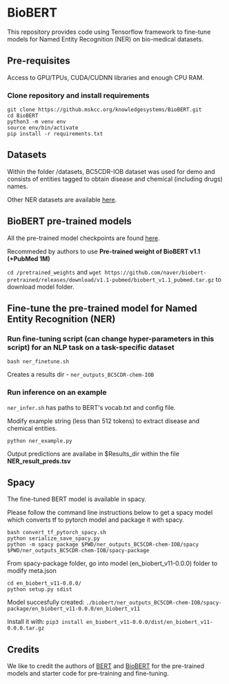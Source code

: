 # BioBERT
This repository provides code using Tensorflow framework to fine-tune models for Named Entity Recognition (NER) on bio-medical datasets.

## Pre-requisites

Access to GPU/TPUs, CUDA/CUDNN libraries and enough CPU RAM.

### Clone repository and install requirements

```
git clone https://github.mskcc.org/knowledgesystems/BioBERT.git
cd BioBERT
python3 -m venv env
source env/bin/activate
pip install -r requirements.txt
```

## Datasets 
Within the folder /datasets, BC5CDR-IOB dataset was used for demo and consists of entities tagged to obtain disease and chemical (including drugs) names.

Other NER datasets are available [here](https://github.com/cambridgeltl/MTL-Bioinformatics-2016).

## BioBERT pre-trained models 
All the pre-trained model checkpoints are found [here](https://github.com/naver/biobert-pretrained/releases).

Recommeded by authors to use **Pre-trained weight of BioBERT v1.1 (+PubMed 1M)**

`cd /pretrained_weights` and `wget https://github.com/naver/biobert-pretrained/releases/download/v1.1-pubmed/biobert_v1.1_pubmed.tar.gz` to download model folder. 

## Fine-tune the pre-trained model for Named Entity Recognition (NER)

### Run fine-tuning script (can change hyper-parameters in this script) for an NLP task on a task-specific dataset
`bash ner_finetune.sh`

Creates a results dir - `ner_outputs_BC5CDR-chem-IOB`

### Run inference on an example
`ner_infer.sh` has paths to BERT's vocab.txt and config file.

Modify example string (less than 512 tokens) to extract disease and chemical entities. 

`python ner_example.py`

Output predictions are availabe in $Results_dir within the file **NER_result_preds.tsv**

## Spacy
The fine-tuned BERT model is available in spacy.

Please follow the command line instructions below to get a spacy model which converts tf to pytorch model and package it with spacy. 

```
bash convert_tf_pytorch_spacy.sh
python serialize_save_spacy.py
python -m spacy package $PWD/ner_outputs_BC5CDR-chem-IOB/spacy $PWD/ner_outputs_BC5CDR-chem-IOB/spacy-package
```

From spacy-package folder, go into model (en_biobert_v11-0.0.0) folder to modify meta.json


```
cd en_biobert_v11-0.0.0/
python setup.py sdist
```

Model succesfully created:
`./biobert/ner_outputs_BC5CDR-chem-IOB/spacy-package/en_biobert_v11-0.0.0/en_biobert_v11`

Install it with:
`pip3 install en_biobert_v11-0.0.0/dist/en_biobert_v11-0.0.0.tar.gz`

## Credits
We like to credit the authors of [BERT](https://arxiv.org/pdf/1810.04805.pdf) and [BioBERT](https://arxiv.org/pdf/1901.08746.pdf) for the pre-trained models and starter code for pre-training and fine-tuning.

